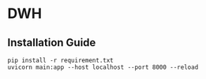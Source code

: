 # DWH

## Installation Guide
```{Bash}
pip install -r requirement.txt
uvicorn main:app --host localhost --port 8000 --reload
```
